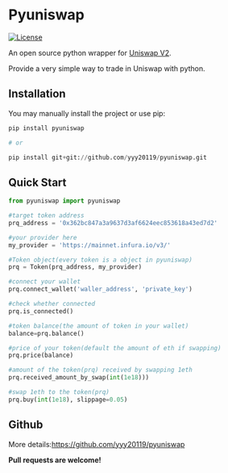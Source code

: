 # Pyuniswap


[![License](http://img.shields.io/badge/license-MIT-blue.svg)](https://raw.githubusercontent.com/yyy20119/pyuniswap/main/LICENSE)

An open source python wrapper for [Uniswap V2](https://uniswap.exchange/).

Provide a very simple way to trade in Uniswap with python.

## Installation
You may manually install the project or use pip:

```python
pip install pyuniswap

# or

pip install git+git://github.com/yyy20119/pyuniswap.git
```

## Quick Start
```python
from pyuniswap import pyuniswap

#target token address
prq_address = '0x362bc847a3a9637d3af6624eec853618a43ed7d2'

#your provider here
my_provider = 'https://mainnet.infura.io/v3/'

#Token object(every token is a object in pyuniswap)
prq = Token(prq_address, my_provider)

#connect your wallet
prq.connect_wallet('waller_address', 'private_key')

#check whether connected
prq.is_connected()

#token balance(the amount of token in your wallet)
balance=prq.balance()

#price of your token(default the amount of eth if swapping)
prq.price(balance)

#amount of the token(prq) received by swapping 1eth
prq.received_amount_by_swap(int(1e18)))

#swap 1eth to the token(prq)
prq.buy(int(1e18), slippage=0.05)
```

## Github

More details:https://github.com/yyy20119/pyuniswap

**Pull requests are welcome!**



